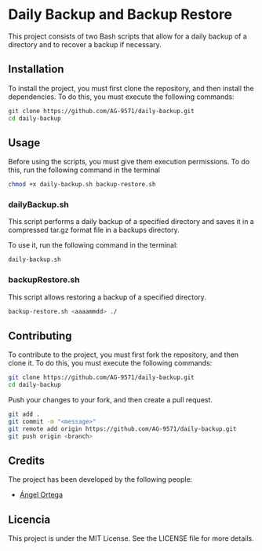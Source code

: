 # Daily Backup and Backup Restore
This project consists of two Bash scripts that allow for a daily backup of a directory and to recover a backup if necessary.

## Installation
To install the project, you must first clone the repository, and then install the dependencies. To do this, you must execute the following commands:
```bash
git clone https://github.com/AG-9571/daily-backup.git
cd daily-backup
```

## Usage
Before using the scripts, you must give them execution permissions. To do this, run the following command in the terminal
```bash
chmod +x daily-backup.sh backup-restore.sh
```
### dailyBackup.sh
This script performs a daily backup of a specified directory and saves it in a compressed tar.gz format file in a backups directory.

To use it, run the following command in the terminal:
```bash
daily-backup.sh
```

### backupRestore.sh
This script allows restoring a backup of a specified directory.
```bash
backup-restore.sh <aaaammdd> ./
```

## Contributing
To contribute to the project, you must first fork the repository, and then clone it. To do this, you must execute the following commands:
```bash
git clone https://github.com/AG-9571/daily-backup.git
cd daily-backup
```
Push your changes to your fork, and then create a pull request.
```bash
git add .
git commit -m "<message>"
git remote add origin https://github.com/AG-9571/daily-backup.git
git push origin <branch>
```
## Credits
The project has been developed by the following people:

* [Ángel Ortega](https://github.com/AG-9571)

## Licencia

This project is under the MIT License. See the LICENSE file for more details.